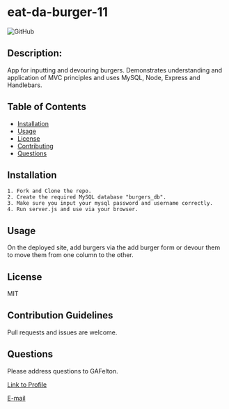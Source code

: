 # eat-da-burger-11

  ![GitHub](https://img.shields.io/github/license/GAFelton/eat-da-burger-11)

  ## Description:

  App for inputting and devouring burgers. Demonstrates understanding and application of MVC principles and uses MySQL, Node, Express and Handlebars.

  

  ## Table of Contents

 * [Installation](#Installation)
 * [Usage](#Usage)
 * [License](#License)
 * [Contributing](#Contributing)
 * [Questions](#Questions)

  

  ## Installation

    1. Fork and Clone the repo.
    2. Create the required MySQL database "burgers_db".
    3. Make sure you input your mysql password and username correctly.
    4. Run server.js and use via your browser.

  


  ## Usage

  On the deployed site, add burgers via the add burger form or devour them to move them from one column to the other.



  ## License

  MIT

  

  ## Contribution Guidelines

  Pull requests and issues are welcome.

 

  ## Questions

  Please address questions to GAFelton.

  [Link to Profile](https://github.com/GAFelton)

  [E-mail](64555318+GAFelton@users.noreply.github.com)
